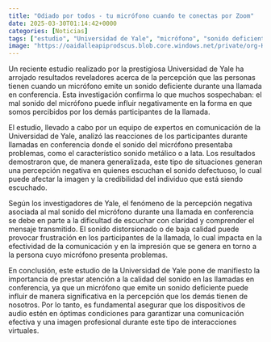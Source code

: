 ```yaml
---
title: "Odiado por todos - tu micrófono cuando te conectas por Zoom"
date: 2025-03-30T01:14:42+0000
categories: [Noticias]
tags: ["estudio", "Universidad de Yale", "micrófono", "sonido deficiente", "llamada en conferencia", "comunicación", "percepción negativa."]
image: "https://oaidalleapiprodscus.blob.core.windows.net/private/org-HKmKxpuNw3Y88lm4EBrIPq0n/user-ZwiCXOggLL8ZNNKE2g7rXFmV/img-5uxzt4fvYZx2Lao9JvIukYNA.png?st=2025-03-30T00%3A14%3A42Z&se=2025-03-30T02%3A14%3A42Z&sp=r&sv=2024-08-04&sr=b&rscd=inline&rsct=image/png&skoid=d505667d-d6c1-4a0a-bac7-5c84a87759f8&sktid=a48cca56-e6da-484e-a814-9c849652bcb3&skt=2025-03-29T17%3A15%3A47Z&ske=2025-03-30T17%3A15%3A47Z&sks=b&skv=2024-08-04&sig=1DEyMXiZwZu27fxv7fBRTHjmqeDAM8z01GJfPMdOLr0%3D"
---
```


Un reciente estudio realizado por la prestigiosa Universidad de Yale ha arrojado resultados reveladores acerca de la percepción que las personas tienen cuando un micrófono emite un sonido deficiente durante una llamada en conferencia. Esta investigación confirma lo que muchos sospechaban: el mal sonido del micrófono puede influir negativamente en la forma en que somos percibidos por los demás participantes de la llamada.

El estudio, llevado a cabo por un equipo de expertos en comunicación de la Universidad de Yale, analizó las reacciones de los participantes durante llamadas en conferencia donde el sonido del micrófono presentaba problemas, como el característico sonido metálico o a lata. Los resultados demostraron que, de manera generalizada, este tipo de situaciones generan una percepción negativa en quienes escuchan el sonido defectuoso, lo cual puede afectar la imagen y la credibilidad del individuo que está siendo escuchado.

Según los investigadores de Yale, el fenómeno de la percepción negativa asociada al mal sonido del micrófono durante una llamada en conferencia se debe en parte a la dificultad de escuchar con claridad y comprender el mensaje transmitido. El sonido distorsionado o de baja calidad puede provocar frustración en los participantes de la llamada, lo cual impacta en la efectividad de la comunicación y en la impresión que se genera en torno a la persona cuyo micrófono presenta problemas.

En conclusión, este estudio de la Universidad de Yale pone de manifiesto la importancia de prestar atención a la calidad del sonido en las llamadas en conferencia, ya que un micrófono que emite un sonido deficiente puede influir de manera significativa en la percepción que los demás tienen de nosotros. Por lo tanto, es fundamental asegurar que los dispositivos de audio estén en óptimas condiciones para garantizar una comunicación efectiva y una imagen profesional durante este tipo de interacciones virtuales.
    